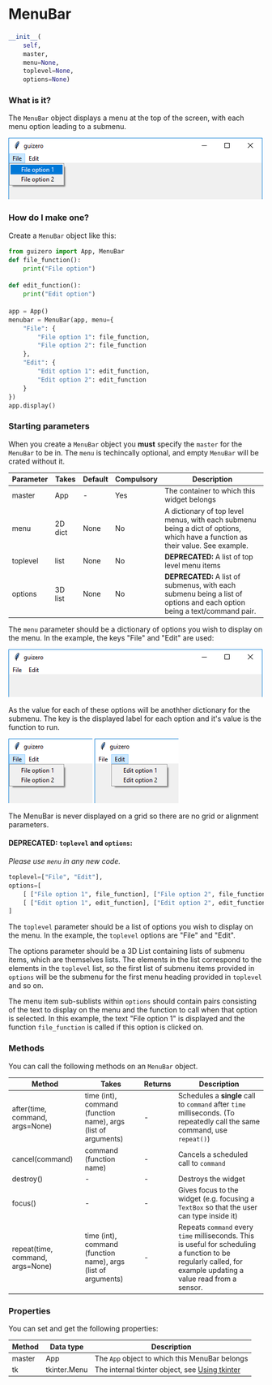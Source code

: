 # MenuBar

```python
__init__(
    self, 
    master, 
    menu=None, 
    toplevel=None, 
    options=None)
```

### What is it?
The `MenuBar` object displays a menu at the top of the screen, with each menu option leading to a submenu.

![MenuBar on Windows](images/menubar_windows.png)

### How do I make one?

Create a `MenuBar` object like this:

```python
from guizero import App, MenuBar
def file_function():
    print("File option")

def edit_function():
    print("Edit option")

app = App()
menubar = MenuBar(app, menu={
    "File": {
        "File option 1": file_function,
        "File option 2": file_function
    },
    "Edit": {
        "Edit option 1": edit_function,
        "Edit option 2": edit_function
    }
})
app.display()
```


### Starting parameters

When you create a `MenuBar` object you **must** specify the `master` for the `MenuBar` to be in. The `menu` is techincally optional, and empty `MenuBar` will be crated without it.

| Parameter | Takes   | Default | Compulsory | Description                                                                                                                    |
|-----------|---------|---------|------------|--------------------------------------------------------------------------------------------------------------------------------|
| master    | App     | -       | Yes        | The container to which this widget belongs                                                                                     |
| menu      | 2D dict | None    | No         | A dictionary of top level menus, with each submenu being a dict of options, which have a function as their value. See example. |
| toplevel  | list    | None    | No         | **DEPRECATED:** A list of top level menu items                                                                                 |
| options   | 3D list | None    | No         | **DEPRECATED:** A list of submenus, with each submenu being a list of options and each option being a text/command pair.       |

The `menu` parameter should be a dictionary of options you wish to display on the menu. In the example, the keys "File" and "Edit" are used:

![Top level menu on Windows](images/toplevel_windows.png)

As the value for each of these options will be anothher dictionary for the submenu. The key is the displayed label for each option and it's value is the function to run.

![Submenus on Windows](images/submenu_windows.png)

The MenuBar is never displayed on a grid so there are no grid or alignment parameters.

#### **DEPRECATED:** `toplevel` and `options`:
*Please use `menu` in any new code.*

```python
toplevel=["File", "Edit"],
options=[
    [ ["File option 1", file_function], ["File option 2", file_function] ],
    [ ["Edit option 1", edit_function], ["Edit option 2", edit_function] ]
]
```

The `toplevel` parameter should be a list of options you wish to display on the menu. In the example, the `toplevel` options are "File" and "Edit".

The options parameter should be a 3D List containing lists of submenu items, which are themselves lists. The elements in the list correspond to the elements in the `toplevel` list, so the first list of submenu items provided in `options` will be the submenu for the first menu heading provided in `toplevel` and so on.

The menu item sub-sublists within `options` should contain pairs consisting of the text to display on the menu and the function to call when that option is selected. In this example, the text "File option 1" is displayed and the function `file_function` is called if this option is clicked on.


### Methods

You can call the following methods on an `MenuBar` object.

| Method                           | Takes                                                         | Returns | Description                                                                                                                                                    |
|----------------------------------|---------------------------------------------------------------|---------|----------------------------------------------------------------------------------------------------------------------------------------------------------------|
| after(time, command, args=None)  | time (int), command (function name), args (list of arguments) | -       | Schedules a **single** call to `command` after `time` milliseconds. (To repeatedly call the same command, use `repeat()`)                                      |
| cancel(command)                  | command (function name)                                       | -       | Cancels a scheduled call to `command`                                                                                                                          |
| destroy()                        | -                                                             | -       | Destroys the widget                                                                                                                                            |
| focus()                          | -                                                             | -       | Gives focus to the widget (e.g. focusing a `TextBox` so that the user can type inside it)                                                                      |
| repeat(time, command, args=None) | time (int), command (function name), args (list of arguments) | -       | Repeats `command` every `time` milliseconds. This is useful for scheduling a function to be regularly called, for example updating a value read from a sensor. |


### Properties

You can set and get the following properties:

| Method | Data type    | Description                                                  |
|--------|--------------|--------------------------------------------------------------|
| master | App          | The `App` object to which this MenuBar belongs               |
| tk     | tkinter.Menu | The internal tkinter object, see [Using tkinter](usingtk.md) |